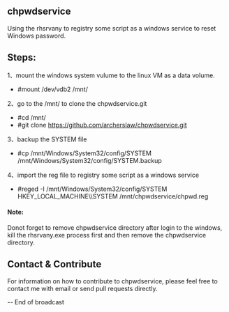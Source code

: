 ## chpwdservice
Using the rhsrvany to registry some script as a windows service to reset Windows password.

Steps:
------
1、mount the windows system vulume to the linux VM as a data volume.
  - #mount /dev/vdb2 /mnt/
 
2、go to the /mnt/ to clone the chpwdservice.git
  - #cd /mnt/
  - #git clone https://github.com/archerslaw/chpwdservice.git
  
3、backup the SYSTEM file
  - #cp /mnt/Windows/System32/config/SYSTEM /mnt/Windows/System32/config/SYSTEM.backup
  
4、import the reg file to registry some script as a windows service
  - #reged -I /mnt/Windows/System32/config/SYSTEM HKEY_LOCAL_MACHINE\\\SYSTEM /mnt/chpwdservice/chpwd.reg

#### Note: 
Donot forget to remove chpwdservice directory after login to the windows, kill the rhsrvany.exe process first and then remove the chpwdservice directory.

Contact & Contribute
--------------------

For information on how to contribute to chpwdservice, please feel free to contact me with email or send pull requests directly.

-- End of broadcast
